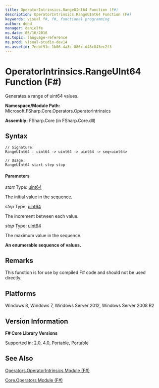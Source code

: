 ```yaml
---
title: OperatorIntrinsics.RangeUInt64 Function (F#)
description: OperatorIntrinsics.RangeUInt64 Function (F#)
keywords: visual f#, f#, functional programming
author: dend
manager: danielfe
ms.date: 05/16/2016
ms.topic: language-reference
ms.prod: visual-studio-dev14
ms.assetid: 7eebf91c-1b06-4a3c-886c-d48c843ec2f3 
---
```


# OperatorIntrinsics.RangeUInt64 Function (F#)

Generates a range of uint64 values.

**Namespace/Module Path:** Microsoft.FSharp.Core.Operators.OperatorIntrinsics

**Assembly:** FSharp.Core (in FSharp.Core.dll)


## Syntax

```
// Signature:
RangeUInt64 : uint64 -> uint64 -> uint64 -> seq<uint64>

// Usage:
RangeUInt64 start step stop
```

#### Parameters
*start*
Type: [uint64](https://msdn.microsoft.com/library/3c4f3a04-06eb-48aa-b38e-16646bda2f33)


The initial value in the sequence.


*step*
Type: [uint64](https://msdn.microsoft.com/library/3c4f3a04-06eb-48aa-b38e-16646bda2f33)


The increment between each value.


*stop*
Type: [uint64](https://msdn.microsoft.com/library/3c4f3a04-06eb-48aa-b38e-16646bda2f33)


The maximum value in the sequence.



**An enumerable sequence of values.**
## Remarks
This function is for use by compiled F# code and should not be used directly.


## Platforms
Windows 8, Windows 7, Windows Server 2012, Windows Server 2008 R2


## Version Information
**F# Core Library Versions**

Supported in: 2.0, 4.0, Portable, Portable




## See Also
[Operators.OperatorIntrinsics Module &#40;F&#35;&#41;](Operators.OperatorIntrinsics-Module-%5BFSharp%5D.md)

[Core.Operators Module &#40;F&#35;&#41;](Core.Operators-Module-%5BFSharp%5D.md)

